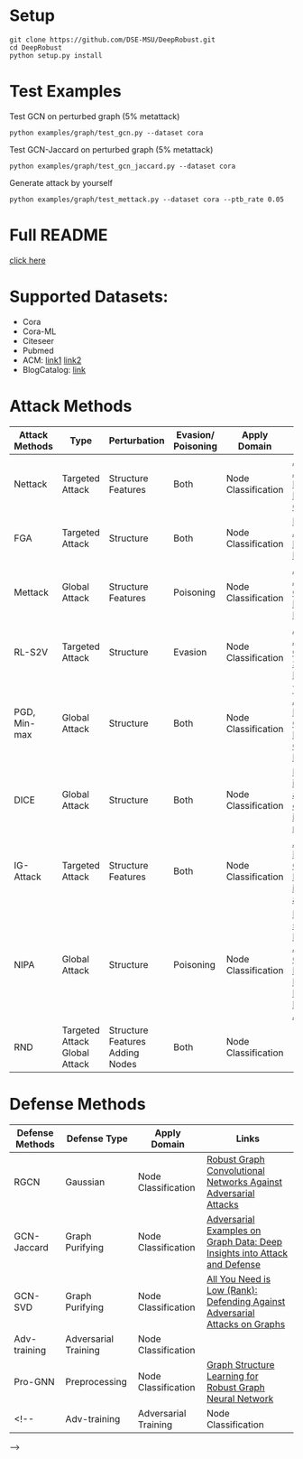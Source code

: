 # Setup
```
git clone https://github.com/DSE-MSU/DeepRobust.git
cd DeepRobust
python setup.py install
```
# Test Examples
Test GCN on perturbed graph (5% metattack)
```
python examples/graph/test_gcn.py --dataset cora
```
Test GCN-Jaccard on perturbed graph (5% metattack)
```
python examples/graph/test_gcn_jaccard.py --dataset cora
```
Generate attack by yourself
```
python examples/graph/test_mettack.py --dataset cora --ptb_rate 0.05 
```

# Full README
[click here](https://github.com/DSE-MSU/DeepRobust)

# Supported Datasets:
* Cora
* Cora-ML
* Citeseer
* Pubmed
* ACM: [link1](https://github.com/zhumeiqiBUPT/AM-GCN) [link2](https://github.com/Jhy1993/HAN)
* BlogCatalog: [link](https://github.com/mengzaiqiao/CAN)

# Attack Methods
|   Attack Methods   | Type<img width=200> | Perturbation <img width=80> | Evasion/<br>Poisoning | Apply Domain | Links |
|--------------------|------|--------------------|-------------|-------|----|
| Nettack | Targeted Attack | Structure<br>Features | Both | Node Classification | [Adversarial Attacks on Neural Networks for Graph Data](https://arxiv.org/pdf/1805.07984.pdf)|
| FGA | Targeted Attack | Structure | Both | Node Classification | [Fast Gradient Attack on Network Embedding](https://arxiv.org/pdf/1809.02797.pdf)|
| Mettack | Global Attack |  Structure<br>Features | Poisoning | Node Classification | [Adversarial Attacks on Graph Neural Networks via Meta Learning](https://openreview.net/pdf?id=Bylnx209YX) |
| RL-S2V | Targeted Attack | Structure | Evasion |  Node Classification | [Adversarial Attack on Graph Structured Data](https://arxiv.org/pdf/1806.02371.pdf) |
| PGD, Min-max | Global Attack | Structure | Both | Node Classification | [Topology Attack and Defense for Graph Neural Networks: An Optimization Perspective](https://arxiv.org/pdf/1906.04214.pdf)|
| DICE | Global Attack | Structure | Both |  Node Classification | [Hiding individuals and communities in a social network](https://arxiv.org/abs/1608.00375)|
| IG-Attack | Targeted Attack | Structure<br>Features| Both | Node Classification | [Adversarial Examples on Graph Data: Deep Insights into Attack and Defense](https://arxiv.org/pdf/1903.01610.pdf)|
| NIPA | Global Attack | Structure | Poisoning |  Node Classification | [Non-target-specific Node Injection Attacks on Graph Neural Networks: A Hierarchical Reinforcement Learning Approach](https://faculty.ist.psu.edu/vhonavar/Papers/www20.pdf) |
| RND | Targeted Attack<br>Global Attack | Structure<br>Features<br>Adding Nodes | Both | Node Classification | |

# Defense Methods
|   Defense Methods   | Defense Type | Apply Domain | Links |
|---------------------|--------------|--------------|------|
| RGCN | Gaussian | Node Classification | [Robust Graph Convolutional Networks Against Adversarial Attacks](http://pengcui.thumedialab.com/papers/RGCN.pdf) |
| GCN-Jaccard | Graph Purifying | Node Classification | [Adversarial Examples on Graph Data: Deep Insights into Attack and Defense](https://arxiv.org/pdf/1903.01610.pdf)|
| GCN-SVD | Graph Purifying | Node Classification | [All You Need is Low (Rank): Defending Against Adversarial Attacks on Graphs](https://dl.acm.org/doi/pdf/10.1145/3336191.3371789?download=true) |
| Adv-training | Adversarial Training | Node Classification | 
| Pro-GNN | Preprocessing | Node Classification | [Graph Structure Learning for Robust Graph Neural Network]()|
<!--| Adv-training | Adversarial Training | Node Classification | [Topology Attack and Defense for Graph Neural Networks: An Optimization Perspective](https://arxiv.org/pdf/1906.04214.pdf)|
-->
<!--| Hidden-Adv-training | Adversarial Training | Node Classification<br>Graph Classification |[To be added]|
-->

